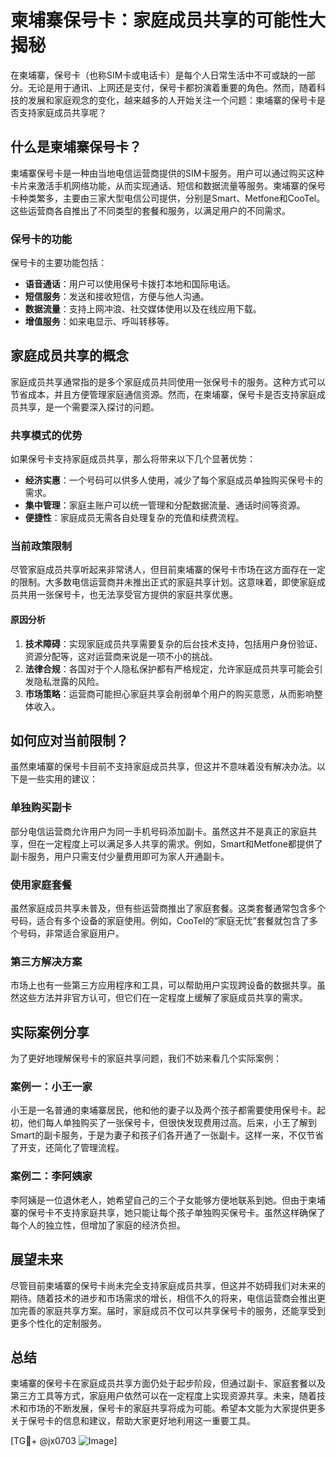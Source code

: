 # 柬埔寨保号卡：家庭成员共享的可能性大揭秘

在柬埔寨，保号卡（也称SIM卡或电话卡）是每个人日常生活中不可或缺的一部分。无论是用于通讯、上网还是支付，保号卡都扮演着重要的角色。然而，随着科技的发展和家庭观念的变化，越来越多的人开始关注一个问题：柬埔寨的保号卡是否支持家庭成员共享呢？

## 什么是柬埔寨保号卡？

柬埔寨保号卡是一种由当地电信运营商提供的SIM卡服务。用户可以通过购买这种卡片来激活手机网络功能，从而实现通话、短信和数据流量等服务。柬埔寨的保号卡种类繁多，主要由三家大型电信公司提供，分别是Smart、Metfone和CooTel。这些运营商各自推出了不同类型的套餐和服务，以满足用户的不同需求。

### 保号卡的功能

保号卡的主要功能包括：

- **语音通话**：用户可以使用保号卡拨打本地和国际电话。
- **短信服务**：发送和接收短信，方便与他人沟通。
- **数据流量**：支持上网冲浪、社交媒体使用以及在线应用下载。
- **增值服务**：如来电显示、呼叫转移等。

## 家庭成员共享的概念

家庭成员共享通常指的是多个家庭成员共同使用一张保号卡的服务。这种方式可以节省成本，并且方便管理家庭通信资源。然而，在柬埔寨，保号卡是否支持家庭成员共享，是一个需要深入探讨的问题。

### 共享模式的优势

如果保号卡支持家庭成员共享，那么将带来以下几个显著优势：

- **经济实惠**：一个号码可以供多人使用，减少了每个家庭成员单独购买保号卡的需求。
- **集中管理**：家庭主账户可以统一管理和分配数据流量、通话时间等资源。
- **便捷性**：家庭成员无需各自处理复杂的充值和续费流程。

### 当前政策限制

尽管家庭成员共享听起来非常诱人，但目前柬埔寨的保号卡市场在这方面存在一定的限制。大多数电信运营商并未推出正式的家庭共享计划。这意味着，即使家庭成员共用一张保号卡，也无法享受官方提供的家庭共享优惠。

#### 原因分析

1. **技术障碍**：实现家庭成员共享需要复杂的后台技术支持，包括用户身份验证、资源分配等，这对运营商来说是一项不小的挑战。
2. **法律合规**：各国对于个人隐私保护都有严格规定，允许家庭成员共享可能会引发隐私泄露的风险。
3. **市场策略**：运营商可能担心家庭共享会削弱单个用户的购买意愿，从而影响整体收入。

## 如何应对当前限制？

虽然柬埔寨的保号卡目前不支持家庭成员共享，但这并不意味着没有解决办法。以下是一些实用的建议：

### 单独购买副卡

部分电信运营商允许用户为同一手机号码添加副卡。虽然这并不是真正的家庭共享，但在一定程度上可以满足多人共享的需求。例如，Smart和Metfone都提供了副卡服务，用户只需支付少量费用即可为家人开通副卡。

### 使用家庭套餐

虽然家庭成员共享未普及，但有些运营商推出了家庭套餐。这类套餐通常包含多个号码，适合有多个设备的家庭使用。例如，CooTel的“家庭无忧”套餐就包含了多个号码，非常适合家庭用户。

### 第三方解决方案

市场上也有一些第三方应用程序和工具，可以帮助用户实现跨设备的数据共享。虽然这些方法并非官方认可，但它们在一定程度上缓解了家庭成员共享的需求。

## 实际案例分享

为了更好地理解保号卡的家庭共享问题，我们不妨来看几个实际案例：

### 案例一：小王一家

小王是一名普通的柬埔寨居民，他和他的妻子以及两个孩子都需要使用保号卡。起初，他们每人单独购买了一张保号卡，但很快发现费用过高。后来，小王了解到Smart的副卡服务，于是为妻子和孩子们各开通了一张副卡。这样一来，不仅节省了开支，还简化了管理流程。

### 案例二：李阿姨家

李阿姨是一位退休老人，她希望自己的三个子女能够方便地联系到她。但由于柬埔寨的保号卡不支持家庭共享，她只能让每个孩子单独购买保号卡。虽然这样确保了每个人的独立性，但增加了家庭的经济负担。

## 展望未来

尽管目前柬埔寨的保号卡尚未完全支持家庭成员共享，但这并不妨碍我们对未来的期待。随着技术的进步和市场需求的增长，相信不久的将来，电信运营商会推出更加完善的家庭共享方案。届时，家庭成员不仅可以共享保号卡的服务，还能享受到更多个性化的定制服务。

## 总结

柬埔寨的保号卡在家庭成员共享方面仍处于起步阶段，但通过副卡、家庭套餐以及第三方工具等方式，家庭用户依然可以在一定程度上实现资源共享。未来，随着技术和市场的不断发展，保号卡的家庭共享将成为可能。希望本文能为大家提供更多关于保号卡的信息和建议，帮助大家更好地利用这一重要工具。

[TG💪+ @jx0703 ![Image](https://github.com/user-attachments/assets/dbca1d08-cadb-493c-b0ec-ad6f7a83f270)]